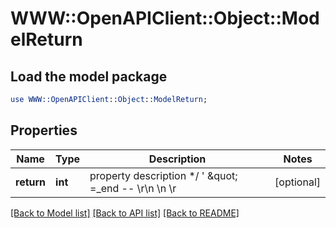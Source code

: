 # WWW::OpenAPIClient::Object::ModelReturn

## Load the model package
```perl
use WWW::OpenAPIClient::Object::ModelReturn;
```

## Properties
Name | Type | Description | Notes
------------ | ------------- | ------------- | -------------
**return** | **int** | property description  */ &#39; \&quot; &#x3D;_end -- \\r\\n \\n \\r | [optional] 

[[Back to Model list]](../README.md#documentation-for-models) [[Back to API list]](../README.md#documentation-for-api-endpoints) [[Back to README]](../README.md)


